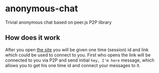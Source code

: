 # anonymous-chat
Trivial anonymous chat based on peer.js P2P library

## How does it work
After you open [the site](http://alun.github.io/anonymous-chat/)
you will be given one time (session) id and link which could be used to connect to you.
First who opens the link will be connected to you via P2P and send initial `hey, I'm here` message,
which allows you to get his one time id and connect your messages to it.
